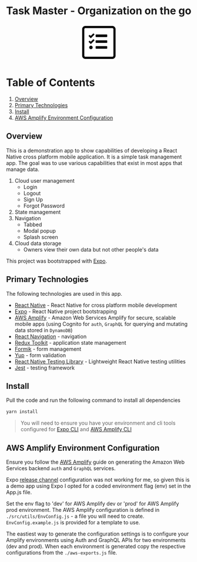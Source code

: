 # Task Master - Organization on the go

<p align="center">
  <img width="100" height="100" src="assets/icon_small.png">
</p>

# Table of Contents

1. [Overview](##Overview)
2. [Primary Technologies](##Primary-Technologies)
3. [Install](##Install)
4. [AWS Amplify Environment Configuration](##AWS-Amplify-Environment-Configuration)

## Overview

This is a demonstration app to show capabilities of developing a React Native cross platform mobile application.  It is a simple task management app.  The goal was to use various capabilities that exist in most apps that manage data.

1. Cloud user management 
    - Login
    - Logout
    - Sign Up
    - Forgot Password
2. State management
3. Navigation
    - Tabbed
    - Modal popup
    - Splash screen
4. Cloud data storage
    - Owners view their own data but not other people's data

This project was bootstrapped with [Expo](https://github.com/expo/expo).

<!-- ## Table of Contents

* [Technologies](##Technologies) -->

## Primary Technologies
The following technologies are used in this app. 

- [React Native](https://reactnative.dev/) - React Native for cross platform mobile development 
- [Expo](https://github.com/expo/expo) - React Native project bootstrapping
- [AWS Amplify](https://aws.amazon.com/amplify/) - Amazon Web Services Amplify for secure, scalable mobile apps (using Cognito for `auth`, `GraphQL` for querying and mutating data stored in `DynamoDB`)
- [React Navigation](https://reactnavigation.org/) - navigation
- [Redux Toolkit](https://redux-toolkit.js.org/) - application state management 
- [Formik](https://jaredpalmer.com/formik/) - form management
- [Yup](https://github.com/jquense/yup) - form validation
- [React Native Testing Library](https://github.com/callstack/react-native-testing-library) - Lightweight React Native testing utilities
- [Jest](https://jestjs.io/docs/en/getting-started.html) - testing framework

## Install
Pull the code and run the following command to install all dependencies

```sh
yarn install
```
> You will need to ensure you have your environment and cli tools configured for [Expo CLI](https://docs.expo.io/) and [AWS Amplify CLI](https://github.com/aws-amplify/amplify-cli)

## AWS Amplify Environment Configuration 
Ensure you follow the [AWS Amplify](https://aws-amplify.github.io/docs/js/tutorials/building-react-native-apps/) guide on generating the Amazon Web Services backend `auth` and `GraphQL` services.

Expo [release channel](https://docs.expo.io/distribution/release-channels/) configuration was not working for me, so given this is a demo app using Expo I opted for a coded environment flag (env) set in the App.js file.  

Set the env flag to 'dev' for AWS Amplify dev or 'prod' for AWS Amplify prod environment.  The AWS Amplify configuration is defined in `./src/utils/EnvConfig.js` - a file you will need to create.  `EnvConfig.example.js` is provided for a template to use.

The eastiest way to generate the configuration settings is to configure your Amplify environments using Auth and GraphQL APIs for two environments (dev and prod).  When each environment is generated copy the respective configurations from the `./aws-exports.js` file.